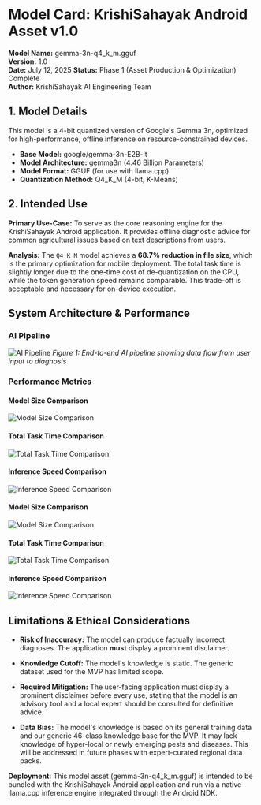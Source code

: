 # Model Card: KrishiSahayak Android Asset v1.0

**Model Name:** gemma-3n-q4_k_m.gguf  
**Version:** 1.0  
**Date:** July 12, 2025
**Status:** Phase 1 (Asset Production & Optimization) Complete  
**Author:** KrishiSahayak AI Engineering Team

## 1. Model Details

This model is a 4-bit quantized version of Google's Gemma 3n, optimized for high-performance, offline inference on resource-constrained devices.

- **Base Model:** google/gemma-3n-E2B-it
- **Model Architecture:** gemma3n (4.46 Billion Parameters)
- **Model Format:** GGUF (for use with llama.cpp)
- **Quantization Method:** Q4_K_M (4-bit, K-Means)

## 2. Intended Use

**Primary Use-Case:** To serve as the core reasoning engine for the KrishiSahayak Android application. It provides offline diagnostic advice for common agricultural issues based on text descriptions from users.

**Analysis:** The `Q4_K_M` model achieves a **68.7% reduction in file size**, which is the primary optimization for mobile deployment. The total task time is slightly longer due to the one-time cost of de-quantization on the CPU, while the token generation speed remains comparable. This trade-off is acceptable and necessary for on-device execution.

## System Architecture & Performance

### AI Pipeline

![AI Pipeline](images/krishisayak+Gemma_AI%20pipeline%20in%20action.png)
*Figure 1: End-to-end AI pipeline showing data flow from user input to diagnosis*

### Performance Metrics

#### Model Size Comparison
![Model Size Comparison](images/file_size_comparison.png)

#### Total Task Time Comparison
![Total Task Time Comparison](images/total_time_comparison.png)

#### Inference Speed Comparison
![Inference Speed Comparison](images/inference_speed_comparison.png)

#### Model Size Comparison
![Model Size Comparison](images/file_size_comparison.png)

#### Total Task Time Comparison
![Total Task Time Comparison](images/total_time_comparison.png)

#### Inference Speed Comparison
![Inference Speed Comparison](images/inference_speed_comparison.png)

## Limitations & Ethical Considerations
- **Risk of Inaccuracy:** The model can produce factually incorrect diagnoses. The application **must** display a prominent disclaimer.
- **Knowledge Cutoff:** The model's knowledge is static. The generic dataset used for the MVP has limited scope.

- **Required Mitigation:** The user-facing application must display a prominent disclaimer before every use, stating that the model is an advisory tool and a local expert should be consulted for definitive advice.

- **Data Bias:** The model's knowledge is based on its general training data and our generic 46-class knowledge base for the MVP. It may lack knowledge of hyper-local or newly emerging pests and diseases. This will be addressed in future phases with expert-curated regional data packs.

**Deployment:** This model asset (gemma-3n-q4_k_m.gguf) is intended to be bundled with the KrishiSahayak Android application and run via a native llama.cpp inference engine integrated through the Android NDK.